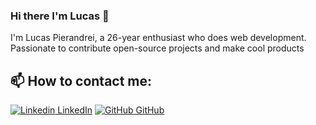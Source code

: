 ### Hi there I'm Lucas 👋

I'm Lucas Pierandrei, a 26-year enthusiast who does web development. Passionate to contribute open-source projects and make cool products

<!--
**lucaspieran/lucaspieran** is a ✨ _special_ ✨ repository because its `README.md` (this file) appears on your GitHub profile.

Here are some ideas to get you started:

- 🔭 I’m currently working on ...
- 🌱 I’m currently learning ...
- 👯 I’m looking to collaborate on ...
- 🤔 I’m looking for help with ...
- 💬 Ask me about ...
- 📫 How to reach me: ...
- 😄 Pronouns: ...
- ⚡ Fun fact: ...
-->


## 📫 How to contact me:

[![Linkedin](https://i.stack.imgur.com/gVE0j.png) LinkedIn](https://www.linkedin.com/in/lucas-pierandrei-4705561b1/)
[![GitHub](https://i.stack.imgur.com/tskMh.png) GitHub](https://github.com/lucaspieran)

